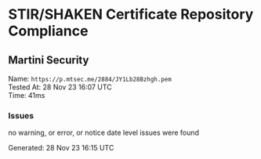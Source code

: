 # STIR/SHAKEN Certificate Repository Compliance

## Martini Security

Name: `https://p.mtsec.me/2884/JY1Lb28Bzhgh.pem`\
Tested At: 28 Nov 23 16:07 UTC\
Time: 41ms

### Issues

no warning, or error, or notice date level issues were found

Generated: 28 Nov 23 16:15 UTC